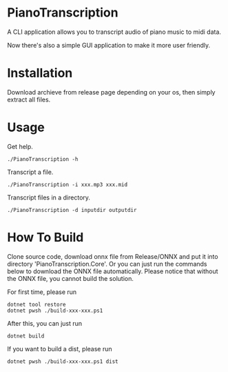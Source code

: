 # PianoTranscription
A CLI application allows you to transcript audio of piano music to midi data.

Now there's also a simple GUI application to make it more user friendly.
# Installation
Download archieve from release page depending on your os, then simply extract all files.
# Usage
Get help.
```
./PianoTranscription -h
```
Transcript a file.
```
./PianoTranscription -i xxx.mp3 xxx.mid
```
Transcript files in a directory.
```
./PianoTranscription -d inputdir outputdir
```
# How To Build
Clone source code, download onnx file from Release/ONNX and put it into directory 'PianoTranscription.Core'. Or you can just run the commands below to download the ONNX file automatically. Please notice that without the ONNX file, you cannot build the solution.

For first time, please run
```
dotnet tool restore
dotnet pwsh ./build-xxx-xxx.ps1
```
After this, you can just run
```
dotnet build
```
If you want to build a dist, please run
```
dotnet pwsh ./build-xxx-xxx.ps1 dist
```
